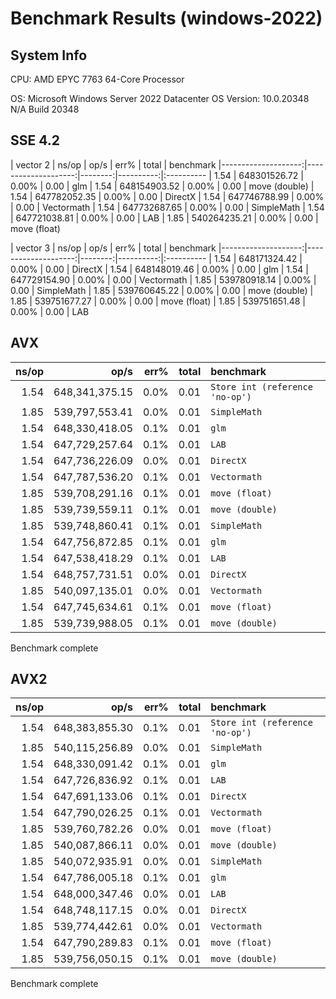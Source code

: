 # Benchmark Results (windows-2022) 
 
## System Info 
CPU: AMD EPYC 7763 64-Core Processor                 
OS: Microsoft Windows Server 2022 Datacenter 
OS Version: 10.0.20348 N/A Build 20348 
 
## SSE 4.2 

| vector 2
|               ns/op |                op/s |    err% |     total | benchmark
|--------------------:|--------------------:|--------:|----------:|:----------
|                1.54 |        648301526.72 |   0.00% |      0.00 | glm
|                1.54 |        648154903.52 |   0.00% |      0.00 | move (double)
|                1.54 |        647782052.35 |   0.00% |      0.00 | DirectX
|                1.54 |        647746788.99 |   0.00% |      0.00 | Vectormath
|                1.54 |        647732687.65 |   0.00% |      0.00 | SimpleMath
|                1.54 |        647721038.81 |   0.00% |      0.00 | LAB
|                1.85 |        540264235.21 |   0.00% |      0.00 | move (float)

| vector 3
|               ns/op |                op/s |    err% |     total | benchmark
|--------------------:|--------------------:|--------:|----------:|:----------
|                1.54 |        648171324.42 |   0.00% |      0.00 | DirectX
|                1.54 |        648148019.46 |   0.00% |      0.00 | glm
|                1.54 |        647729154.90 |   0.00% |      0.00 | Vectormath
|                1.85 |        539780918.14 |   0.00% |      0.00 | SimpleMath
|                1.85 |        539760645.22 |   0.00% |      0.00 | move (double)
|                1.85 |        539751677.27 |   0.00% |      0.00 | move (float)
|                1.85 |        539751651.48 |   0.00% |      0.00 | LAB
 
## AVX 

|               ns/op |                op/s |    err% |     total | benchmark
|--------------------:|--------------------:|--------:|----------:|:----------
|                1.54 |      648,341,375.15 |    0.0% |      0.01 | `Store int (reference 'no-op')`
|                1.85 |      539,797,553.41 |    0.0% |      0.01 | `SimpleMath`
|                1.54 |      648,330,418.05 |    0.1% |      0.01 | `glm`
|                1.54 |      647,729,257.64 |    0.1% |      0.01 | `LAB`
|                1.54 |      647,736,226.09 |    0.0% |      0.01 | `DirectX`
|                1.54 |      647,787,536.20 |    0.1% |      0.01 | `Vectormath`
|                1.85 |      539,708,291.16 |    0.1% |      0.01 | `move (float)`
|                1.85 |      539,739,559.11 |    0.1% |      0.01 | `move (double)`
|                1.85 |      539,748,860.41 |    0.1% |      0.01 | `SimpleMath`
|                1.54 |      647,756,872.85 |    0.1% |      0.01 | `glm`
|                1.54 |      647,538,418.29 |    0.1% |      0.01 | `LAB`
|                1.54 |      648,757,731.51 |    0.0% |      0.01 | `DirectX`
|                1.85 |      540,097,135.01 |    0.0% |      0.01 | `Vectormath`
|                1.54 |      647,745,634.61 |    0.1% |      0.01 | `move (float)`
|                1.85 |      539,739,988.05 |    0.1% |      0.01 | `move (double)`
Benchmark complete
 
## AVX2 

|               ns/op |                op/s |    err% |     total | benchmark
|--------------------:|--------------------:|--------:|----------:|:----------
|                1.54 |      648,383,855.30 |    0.1% |      0.01 | `Store int (reference 'no-op')`
|                1.85 |      540,115,256.89 |    0.0% |      0.01 | `SimpleMath`
|                1.54 |      648,330,091.42 |    0.1% |      0.01 | `glm`
|                1.54 |      647,726,836.92 |    0.1% |      0.01 | `LAB`
|                1.54 |      647,691,133.06 |    0.1% |      0.01 | `DirectX`
|                1.54 |      647,790,026.25 |    0.1% |      0.01 | `Vectormath`
|                1.85 |      539,760,782.26 |    0.0% |      0.01 | `move (float)`
|                1.85 |      540,087,866.11 |    0.0% |      0.01 | `move (double)`
|                1.85 |      540,072,935.91 |    0.0% |      0.01 | `SimpleMath`
|                1.54 |      647,786,005.18 |    0.1% |      0.01 | `glm`
|                1.54 |      648,000,347.46 |    0.0% |      0.01 | `LAB`
|                1.54 |      648,748,117.15 |    0.0% |      0.01 | `DirectX`
|                1.85 |      539,774,442.61 |    0.0% |      0.01 | `Vectormath`
|                1.54 |      647,790,289.83 |    0.1% |      0.01 | `move (float)`
|                1.85 |      539,756,050.15 |    0.1% |      0.01 | `move (double)`
Benchmark complete
